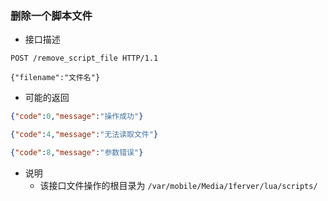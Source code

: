 ### 删除一个脚本文件

- 接口描述

```
POST /remove_script_file HTTP/1.1

{"filename":"文件名"}
```

- 可能的返回

```json
{"code":0,"message":"操作成功"}
```
```json
{"code":4,"message":"无法读取文件"}
```
```json
{"code":8,"message":"参数错误"}
```

- 说明
    - 该接口文件操作的根目录为 ```/var/mobile/Media/1ferver/lua/scripts/```
